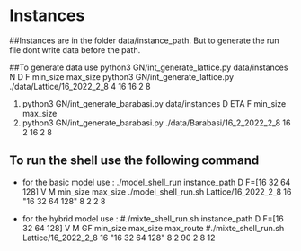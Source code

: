 # Instances

##Instances are in the folder data/instance_path. But to generate the run file dont write data before the path.

##To generate data use 
python3 GN/int_generate_lattice.py data/instances N D F min_size max_size 
python3 GN/int_generate_lattice.py ./data/Lattice/16_2022_2_8 4 16 16 2 8

1) python3 GN/int_generate_barabasi.py data/instances  D ETA F min_size max_size 
1) python3 GN/int_generate_barabasi.py ./data/Barabasi/16_2_2022_2_8 16 2 16 2 8


## To run the shell use the following command
- for the basic model use :
./model_shell_run instance_path D F=[16 32 64 128] V M min_size max_size
./model_shell_run.sh Lattice/16_2022_2_8 16 "16 32 64 128" 8 2 2 8

- for the hybrid model use : 
#./mixte_shell_run.sh instance_path D F=[16 32 64 128] V M GF min_size max_size max_route
#./mixte_shell_run.sh Lattice/16_2022_2_8 16 "16 32 64 128" 8 2 90 2 8 12
